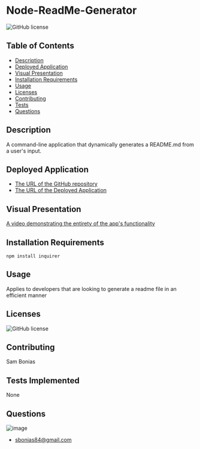# Node-ReadMe-Generator

![GitHub license](https://img.shields.io/badge/license-MIT-blue.svg)

## Table of Contents

- [Description](#description)
- [Deployed Application](#deployed-application)
- [Visual Presentation](#visual-presentation)
- [Installation Requirements](#installation-requirements)
- [Usage](#usage)
- [Licenses](#licenses)
- [Contributing](#contributing)
- [Tests](#tests-implemented)
- [Questions](#questions)

## Description

A command-line application that dynamically generates a README.md from a user's input.

## Deployed Application

- [The URL of the GitHub repository](https://github.com/sbonias/readme-generator)
- [The URL of the Deployed Application](None)

## Visual Presentation

[A video demonstrating the entirety of the app's functionality ](https://drive.google.com/file/d/1a9bF5JFoByyJ4FjcuHiG9bn022HR5Vgh/view)

## Installation Requirements

```
npm install inquirer
```

## Usage

Applies to developers that are looking to generate a readme file in an efficient manner

## Licenses

![GitHub license](https://img.shields.io/badge/license-MIT-blue.svg)

## Contributing

Sam Bonias

## Tests Implemented

None

## Questions

![image](https://avatars1.githubusercontent.com/u/61953313?s=460&u=01e7d234d06ebec1cc6db4f49ebbdd2033aee143&v=4)

- sbonias84@gmail.com
